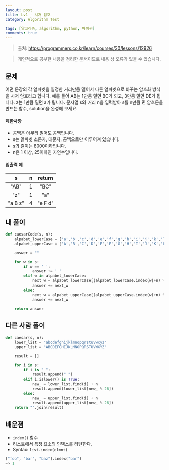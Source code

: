 ```yaml
---
layout: post
title: Lv1 - 시저 암호
category: Algorithm Test

tags: [알고리즘, algorithm, python, 파이썬]
comments: true
---
```

> 출처: https://programmers.co.kr/learn/courses/30/lessons/12926

> 개인적으로 공부한 내용을 정리한 문서이므로 내용 상 오류가 있을 수 있습니다.

## 문제
어떤 문장의 각 알파벳을 일정한 거리만큼 밀어서 다른 알파벳으로 바꾸는 암호화 방식을 시저 암호라고 합니다. 예를 들어 AB는 1만큼 밀면 BC가 되고, 3만큼 밀면 DE가 됩니다. z는 1만큼 밀면 a가 됩니다. 문자열 s와 거리 n을 입력받아 s를 n만큼 민 암호문을 만드는 함수, solution을 완성해 보세요.


#### 제한사항
- 공백은 아무리 밀어도 공백입니다.
- s는 알파벳 소문자, 대문자, 공백으로만 이루어져 있습니다.
- s의 길이는 8000이하입니다.
- n은 1 이상, 25이하인 자연수입니다.


#### 입출력 예

s | n | return
:---------:  | :---------:  | :-----------:
"AB" | 1 | "BC"
"z" | 1 | "a"
"a B z" | 4 | "e F d"

## 내 풀이
```python
def caesarCode(s, n):
    alpabet_lowerCase = ['a','b','c','d','e','f','g','h','i','j','k','l','m','n','o','p','q','r','s','t','u','v','w','x','y','z']
    alpabet_upperCase = ['A','B','C','D','E','F','G','H','I','J','K','L','M','N','O','P','Q','R','S','T','U','V','W','X','Y','Z']

    answer = ""

    for w in s:
        if w == ' ':
            answer += ' '
        elif w in alpabet_lowerCase:
            next_w = alpabet_lowerCase[(alpabet_lowerCase.index(w)+n) % 26]
            answer += next_w
        else:
            next_w = alpabet_upperCase[(alpabet_upperCase.index(w)+n) % 26]
            answer += next_w

    return answer
```

## 다른 사람 풀이
```python
def caesar(s, n):
    lower_list = "abcdefghijklmnopqrstuvwxyz"
    upper_list = "ABCDEFGHIJKLMNOPQRSTUVWXYZ"

    result = []

    for i in s:
        if i is " ":
            result.append(" ")
        elif i.islower() is True:
            new_ = lower_list.find(i) + n
            result.append(lower_list[new_ % 26])
        else:
            new_ = upper_list.find(i) + n
            result.append(upper_list[new_ % 26])
    return "".join(result)
```

## 배운점
- `index()` 함수
- 리스트에서 특정 요소의 인덱스를 리턴한다.
- Syntax: `list.index(elmnt)`

```python
["foo", "bar", "baz"].index("bar")
=> 1
```